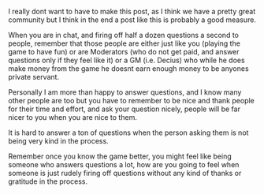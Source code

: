 ---
---
I really dont want to have to make this post, as I think we have a pretty great community but I think in the end a post like this is probably a good measure.

When you are in chat, and firing off half a dozen questions a second to people, remember that those people are either just like you (playing the game to have fun) or are Moderators (who do not get paid, and answer questions only if they feel like it) or a GM (i.e. Decius) who while he does make money from the game he doesnt earn enough money to be anyones private servant.

Personally I am more than happy to answer questions, and I know many other people are too but you have to remember to be nice and thank people for their time and effort, and ask your question nicely, people will be far nicer to you when you are nice to them.

It is hard to answer a ton of questions when the person asking them is not being very kind in the process.

Remember once you know the game better, you might feel like being someone who answers questions a lot, how are you going to feel when someone is just rudely firing off questions without any kind of thanks or gratitude in the process.